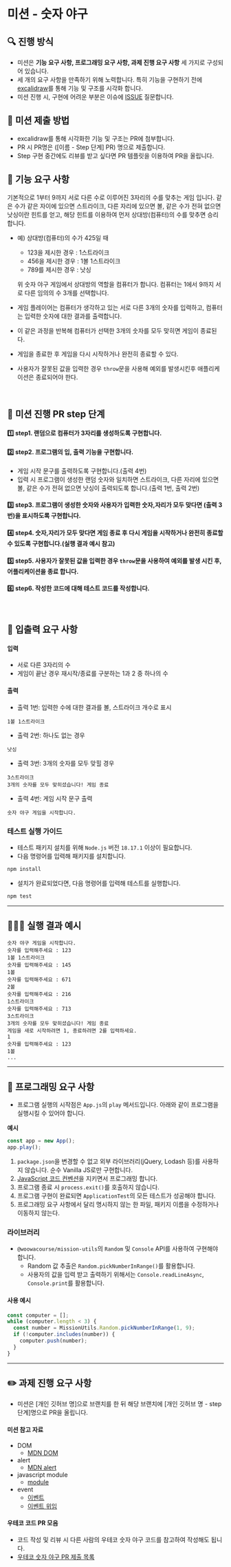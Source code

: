 # 미션 - 숫자 야구

## 🔍 진행 방식

- 미션은 **기능 요구 사항, 프로그래밍 요구 사항, 과제 진행 요구 사항** 세 가지로 구성되어 있습니다.
- 세 개의 요구 사항을 만족하기 위해 노력합니다. 특히 기능을 구현하기 전에 [excalidraw](https://excalidraw.com/)를 통해 기능 및 구조를 시각화 합니다. 
- 미션 진행 시, 구현에 어려운 부분은 이슈에 [ISSUE](https://github.com/JS-mission/baseball-mission/issues) 질문합니다.

## 📮 미션 제출 방법
- excalidraw를 통해 시각화한 기능 및 구조는 PR에 첨부합니다.
- PR 시 PR명은 ([이름 - Step 단계] PR) 명으로 제출합니다.
- Step 구현 중간에도 리뷰를 받고 싶다면 PR 템플릿을 이용하여 PR을 올립니다.

## 🚀 기능 요구 사항
기본적으로 1부터 9까지 서로 다른 수로 이루어진 3자리의 수를 맞추는 게임 입니다.
같은 수가 같은 자이에 있으면 스트라이크, 다른 자리에 있으면 볼, 같은 수가 전혀 없으면 낫싱이란 힌트를 얻고, 해당 힌트를 이용하여 먼저 상대방(컴퓨터)의 수를 맞추면 승리합니다.

- 예) 상대방(컴퓨터)의 수가 425일 때
  - 123을 제시한 경우 : 1스트라이크
  - 456을 제시한 경우 : 1볼 1스트라이크
  - 789를 제시한 경우 : 낫싱

  위 숫자 야구 게임에서 상대방의 역할을 컴퓨터가 합니다. 컴퓨터는 1에서 9까지 서로 다른 임의의 수 3개를 선택합니다.
- 게임 플레이어는 컴퓨터가 생각하고 있는 서로 다른 3개의 숫자를 입력하고, 컴퓨터는 입력한 숫자에 대한 결과를 출력합니다.
- 이 같은 과정을 반복해 컴퓨터가 선택한 3개의 숫자를 모두 맞히면 게임이 종료된다.
- 게임을 종료한 후 게임을 다시 시작하거나 완전히 종료할 수 있다.
- 사용자가 잘못된 값을 입력한 경우 `throw`문을 사용해 예외를 발생시킨후 애플리케이션은 종료되어야 한다.
<br/>

## 🏓  미션 진행 PR step 단계

#### 1️⃣ step1. 랜덤으로 컴퓨터가 3자리를 생성하도록 구현합니다.

#### 2️⃣ step2. 프로그램의 입, 출력 기능을 구현합니다.
- 게임 시작 문구를 출력하도록 구현합니다.(출력 4번)
- 입력 시 프로그램이 생성한 랜덤 숫자와 일치하면 스트라이크, 다른 자리에 있으면 볼, 같은 수가 전혀 없으면 낫싱이 출력되도록 합니다.(출력 1번, 출력 2번)

#### 3️⃣ step3. 프로그램이 생성한 숫자와 사용자가 입력한 숫자,자리가 모두 맞다면 (출력 3번)을 표시하도록 구현합니다. 

#### 4️⃣ step4. 숫자,자리가 모두 맞다면 게임 종료 후 다시 게임을 시작하거나 완전히 종료할 수 있도록 구현합니다.(실행 결과 예시 참고)

#### 5️⃣ step5. 사용자가 잘못된 값을 입력한 경우 `throw`문을 사용하여 예외를 발생 시킨 후, 어플리케이션을 종료 합니다. 

#### 6️⃣ step6. 작성한 코드에 대해 테스트 코드를 작성합니다.
<br/>

## 🤖 입출력 요구 사항

#### 입력
- 서로 다른 3자리의 수
- 게임이 끝난 경우 재시작/종료를 구분하는 1과 2 중 하나의 수

#### 출력

- 출력 1번: 입력한 수에 대한 결과를 볼, 스트라이크 개수로 표시

```
1볼 1스트라이크
```

- 출력 2번: 하나도 없는 경우

```
낫싱
```

- 출력 3번: 3개의 숫자를 모두 맞힐 경우

```
3스트라이크
3개의 숫자를 모두 맞히셨습니다! 게임 종료
```

- 출력 4번: 게임 시작 문구 출력

```
숫자 야구 게임을 시작합니다.
```


### 테스트 실행 가이드

- 테스트 패키지 설치를 위해 `Node.js` 버전 `18.17.1` 이상이 필요합니다.
- 다음 명령어를 입력해 패키지를 설치합니다.

```bash
npm install
```

- 설치가 완료되었다면, 다음 명령어를 입력해 테스트를 실행합니다.

```bash
npm test
```

---

## 🏃🏻‍♂️ 실행 결과 예시

```
숫자 야구 게임을 시작합니다.
숫자를 입력해주세요 : 123
1볼 1스트라이크
숫자를 입력해주세요 : 145
1볼
숫자를 입력해주세요 : 671
2볼
숫자를 입력해주세요 : 216
1스트라이크
숫자를 입력해주세요 : 713
3스트라이크
3개의 숫자를 모두 맞히셨습니다! 게임 종료
게임을 새로 시작하려면 1, 종료하려면 2를 입력하세요.
1
숫자를 입력해주세요 : 123
1볼
...
```

---

## 🎯 프로그래밍 요구 사항
- 프로그램 실행의 시작점은 `App.js`의 `play` 메서드입니다. 아래와 같이 프로그램을 실행시킬 수 있어야 합니다.

**예시**

```javascript
const app = new App();
app.play();
```

1. `package.json`을 변경할 수 없고 외부 라이브러리(jQuery, Lodash 등)를 사용하지 않습니다. 순수 Vanilla JS로만 구현합니다.
2. [JavaScript 코드 컨벤션](https://github.com/woowacourse/woowacourse-docs/tree/main/styleguide/javascript)을 지키면서 프로그래밍 합니다.
3. 프로그램 종료 시 `process.exit()`를 호출하지 않습니다.
4. 프로그램 구현이 완료되면 `ApplicationTest`의 모든 테스트가 성공해야 합니다.
5. 프로그래밍 요구 사항에서 달리 명시하지 않는 한 파일, 패키지 이름을 수정하거나 이동하지 않는다.

### 라이브러리

- `@woowacourse/mission-utils`의 `Random` 및 `Console` API를 사용하여 구현해야 합니다.
  - Random 값 추출은 `Random.pickNumberInRange()`를 활용합니다.
  - 사용자의 값을 입력 받고 출력하기 위해서는 `Console.readLineAsync`, `Console.print`를 활용합니다.

#### 사용 예시

```javascript
const computer = [];
while (computer.length < 3) {
  const number = MissionUtils.Random.pickNumberInRange(1, 9);
  if (!computer.includes(number)) {
    computer.push(number);
  }
}
```

---

## ✏️ 과제 진행 요구 사항
- 미션은 [개인 깃허브 명]으로 브랜치를 한 뒤 해당 브랜치에 [개인 깃허브 명 - step단계]명으로 PR을 올립니다.

#### 미션 참고 자료 

- DOM
  - [MDN DOM](https://developer.mozilla.org/ko/docs/Web/API/Document_Object_Model/%EC%86%8C%EA%B0%9C)
- alert
  - [MDN alert](https://developer.mozilla.org/ko/docs/Web/API/Window/alert)
- javascript module
  - [module](https://ko.javascript.info/modules-intro)
- event
  - [이벤트](https://ko.javascript.info/introduction-browser-events)
  - [이벤트 위임](https://ko.javascript.info/event-delegation)

#### 우테코 코드 PR 모음
- 코드 작성 및 리뷰 시 다른 사람의 우테코 숫자 야구 코드를 참고하여 작성해도 됩니다.
- [우테코 숫자 야구 PR 제출 목록](https://github.com/woowacourse-precourse/javascript-baseball-6/pulls)
